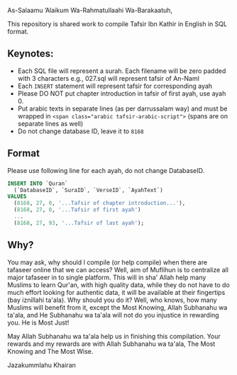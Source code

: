 As-Salaamu ’Alaikum Wa-Rahmatullaahi Wa-Barakaatuh,

This repository is shared work to compile Tafsir Ibn Kathir in English in SQL format.

## Keynotes:

 * Each SQL file will represent a surah. Each filename will be zero padded with 3 characters e.g., 027.sql will represent tafsir of An-Naml
 * Each `INSERT` statement will represent tafsir for corresponding ayah
 * Please DO NOT put chapter introduction in tafsir of first ayah, use ayah 0.
 * Put arabic texts in separate lines (as per darrussalam way) and must be wrapped in `<span class="arabic tafsir-arabic-script">` (spans are on separate lines as well)
 * Do not change database ID, leave it to `8168`

## Format

Please use following line for each ayah, do not change DatabaseID.

```SQL
INSERT INTO `Quran`
  (`DatabaseID`, `SuraID`, `VerseID`, `AyahText`)
VALUES
  (8168, 27, 0, '...Tafsir of chapter introduction...'),
  (8168, 27, 0, '...Tafsir of first ayah')
  ...
  (8168, 27, 93, '...Tafsir of last ayah');
```

## Why?

You may ask, why should I compile (or help compile) when there are tafaseer online that we can access? Well, aim of Muflihun is to centralize all major tafaseer in to single platform. This will in sha' Allah help many Muslims to learn Qur'an, with high quality data, while they do not have to do much effort looking for authentic data, it will be available at their fingertips (bay iznillahi ta'ala). Why should you do it? Well, who knows, how many Muslims will benefit from it, except the Most Knowing, Allah Subhanahu wa ta'ala, and He Subhanahu wa ta'ala will not do you injustice in rewarding you. He is Most Just!

May Allah Subhanahu wa ta'ala help us in finishing this compilation. Your rewards and my rewards are with Allah Subhanahu wa ta'ala, The Most Knowing and The Most Wise.

Jazakummlahu Khairan
